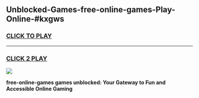 
## Unblocked-Games-free-online-games-Play-Online-#kxgws
<h3>
<a href="https://premium.freeplayer.one?title=free-online-games&ref=27F">CLICK TO PLAY</a></h3>
<hr>

<h3>
<a href="https://premium.freeplayer.one?title=free-online-games&ref=27F">CLICK 2 PLAY</a>
  
</h3>

<a href="https://premium.freeplayer.one?title=free-online-games&ref=27F"><img src="https://clearcache.store/games.png"></a>


**free-online-games games unblocked: Your Gateway to Fun and Accessible Online Gaming**
